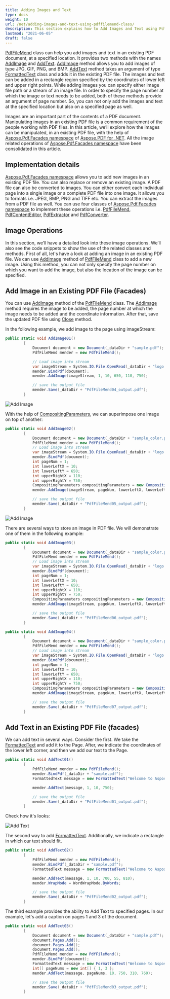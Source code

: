```yaml
---
title: Adding Images and Text 
type: docs
weight: 10
url: /net/adding-images-and-text-using-pdffilemend-class/
description: This section explains how to Add Images and Text using PdfFileMend class.
lastmod: "2021-06-05"
draft: false
---
```


[PdfFileMend](https://reference.aspose.com/pdf/net/aspose.pdf.facades/pdffilemend) class can help you add images and text in an existing PDF document, at a specified location. It provides two methods with the names [AddImage](https://reference.aspose.com/pdf/net/aspose.pdf.facades/pdffilemend/methods/addimage/index) and [AddText](https://reference.aspose.com/pdf/net/aspose.pdf.facades/pdffilemend/methods/addtext/index). [AddImage](https://reference.aspose.com/pdf/net/aspose.pdf.facades/pdffilemend/methods/addimage/index) method allows you to add images of type JPG, GIF, PNG, and BMP. [AddText](https://reference.aspose.com/pdf/net/aspose.pdf.facades/pdffilemend/methods/addtext/index) method takes an argument of type [FormattedText](https://reference.aspose.com/pdf/net/aspose.pdf.facades/formattedtext) class and adds it in the existing PDF file. The images and text can be added in a rectangle region specified by the coordinates of lower left and upper right points. While adding images you can specify either image file path or a stream of an image file. In order to specify the page number at which the image or text needs to be added, both of these methods provide an argument of page number. So, you can not only add the images and text at the specified location but also on a specified page as well.

Images are an important part of the contents of a PDF document. Manipulating images in an existing PDF file is a common requirement of the people working with PDF files. In this article, we’ll explore how the images can be manipulated, in an existing PDF file, with the help of [Aspose.Pdf.Facades namespace](https://reference.aspose.com/pdf/net/aspose.pdf.facades) of [Aspose.PDF for .NET](/pdf/net/). All the image related operations of [Aspose.Pdf.Facades namespace](https://reference.aspose.com/pdf/net/aspose.pdf.facades) have been consolidated in this article.

## Implementation details

[Aspose.Pdf.Facades namespace](https://reference.aspose.com/pdf/net/aspose.pdf.facades) allows you to add new images in an existing PDF file. You can also replace or remove an existing image. A PDF file can also be converted to images. You can either convert each individual page into a single image or a complete PDF file into one image. It allows you to formats i.e. JPEG, BMP, PNG and TIFF etc. You can extract the images from a PDF file as well. You can use four classes of [Aspose.Pdf.Facades namespace](https://reference.aspose.com/pdf/net/aspose.pdf.facades) to implement these operations i.e. [PdfFileMend](https://reference.aspose.com/pdf/net/aspose.pdf.facades/pdffilemend), [PdfContentEditor](https://reference.aspose.com/pdf/net/aspose.pdf.facades/pdfcontenteditor), [PdfExtractor](https://reference.aspose.com/pdf/net/aspose.pdf.facades/pdfextractor) and [PdfConverter](https://reference.aspose.com/pdf/net/aspose.pdf.facades/pdfconverter).

## Image Operations

In this section, we’ll have a detailed look into these image operations. We’ll also see the code snippets to show the use of the related classes and methods. First of all, let's have a look at adding an image in an existing PDF file. We can use [AddImage](https://reference.aspose.com/pdf/net/aspose.pdf.facades/pdffilemend/methods/addimage/index) method of [PdfFileMend](https://reference.aspose.com/pdf/net/aspose.pdf.facades/pdffilemend) class to add a new image. Using this method, you can not only specify the page number on which you want to add the image, but also the location of the image can be specified.

## Add Image in an Existing PDF File (Facades)

You can use [AddImage](https://reference.aspose.com/pdf/net/aspose.pdf.facades/pdffilemend/methods/addimage) method of the [PdfFileMend](https://reference.aspose.com/pdf/net/aspose.pdf.facades/pdffilemend) class. The [AddImage](https://reference.aspose.com/pdf/net/aspose.pdf.facades/pdffilemend/methods/addimage) method requires the image to be added, the page number at which the image needs to be added and the coordinate information. After that, save the updated PDF file using [Close](https://reference.aspose.com/pdf/net/aspose.pdf.facades/pdfcontenteditor/methods/close) method.

In the following example, we add image to the page using imageStream:

```csharp
public static void AddImage01()
        {
            Document document = new Document(_dataDir + "sample.pdf");
            PdfFileMend mender = new PdfFileMend();

            // Load image into stream
            var imageStream = System.IO.File.OpenRead(_dataDir + "logo.png");
            mender.BindPdf(document);
            mender.AddImage(imageStream, 1, 10, 650, 110, 750);

            // save the output file
            mender.Save(_dataDir + "PdfFileMend04_output.pdf");
        }
```

![Add Image](/pdf/net/images/add_image1.png)

With the help of [CompositingParameters](https://reference.aspose.com/pdf/net/aspose.pdf.facades.pdffilemend/addimage/methods/1), we can superimpose one image on top of another:

```csharp
public static void AddImage02()
        {
            Document document = new Document(_dataDir + "sample_color.pdf");
            PdfFileMend mender = new PdfFileMend();
            // Load image into stream
            var imageStream = System.IO.File.OpenRead(_dataDir + "logo.png");
            mender.BindPdf(document);
            int pageNum = 1;
            int lowerLeftX = 10;
            int lowerLeftY = 650;
            int upperRightX = 110;
            int upperRightY = 750;
            CompositingParameters compositingParameters = new CompositingParameters(BlendMode.Multiply);
            mender.AddImage(imageStream, pageNum, lowerLeftX, lowerLeftY, upperRightX, upperRightY, compositingParameters);

            // save the output file
            mender.Save(_dataDir + "PdfFileMend05_output.pdf");
        }
```

![Add Image](/pdf/net/images/add_image2.png)

There are several ways to store an image in PDF file. We will demonstrate one of them in the following example:

```csharp
public static void AddImage03()
        {
            Document document = new Document(_dataDir + "sample_color.pdf");
            PdfFileMend mender = new PdfFileMend();
            // Load image into stream
            var imageStream = System.IO.File.OpenRead(_dataDir + "logo.png");
            mender.BindPdf(document);
            int pageNum = 1;
            int lowerLeftX = 10;
            int lowerLeftY = 650;
            int upperRightX = 110;
            int upperRightY = 750;
            CompositingParameters compositingParameters = new CompositingParameters(BlendMode.Exclusion, ImageFilterType.Flate);
            mender.AddImage(imageStream, pageNum, lowerLeftX, lowerLeftY, upperRightX, upperRightY, compositingParameters);

            // save the output file
            mender.Save(_dataDir + "PdfFileMend06_output.pdf");
        }
```

```csharp
public static void AddImage04()
        {
            Document document = new Document(_dataDir + "sample_color.pdf");
            PdfFileMend mender = new PdfFileMend();
            // Load image into stream
            var imageStream = System.IO.File.OpenRead(_dataDir + "logo.png");
            mender.BindPdf(document);
            int pageNum = 1;
            int lowerLeftX = 10;
            int lowerLeftY = 650;
            int upperRightX = 110;
            int upperRightY = 750;
            CompositingParameters compositingParameters = new CompositingParameters(BlendMode.Multiply, ImageFilterType.Flate,false);
            mender.AddImage(imageStream, pageNum, lowerLeftX, lowerLeftY, upperRightX, upperRightY, compositingParameters);

            // save the output file
            mender.Save(_dataDir + "PdfFileMend07_output.pdf");
        }
```

## Add Text in an Existing PDF File (facades)

We can add text in several ways. Consider the first. We take the [FormattedText](https://reference.aspose.com/pdf/net/aspose.pdf.facades/formattedtext) and add it to the Page. After, we indicate the coordinates of the lower left corner, and then we add our text to the Page.

```csharp
public static void AddText01()
        {
            PdfFileMend mender = new PdfFileMend();
            mender.BindPdf(_dataDir + "sample.pdf");
            FormattedText message = new FormattedText("Welcome to Aspose!");

            mender.AddText(message, 1, 10, 750);

            // save the output file
            mender.Save(_dataDir + "PdfFileMend01_output.pdf");
        }
```

Check how it's looks:

![Add Text](/pdf/net/images/add_text.png)

The second way to add [FormattedText](https://reference.aspose.com/pdf/net/aspose.pdf.facades/formattedtext). Additionally, we indicate a rectangle in which our text should fit.

```csharp
public static void AddText02()
        {
            PdfFileMend mender = new PdfFileMend();
            mender.BindPdf(_dataDir + "sample.pdf");
            FormattedText message = new FormattedText("Welcome to Aspose! Welcome to Aspose!");

            mender.AddText(message, 1, 10, 700, 55, 810);
            mender.WrapMode = WordWrapMode.ByWords;

            // save the output file
            mender.Save(_dataDir + "PdfFileMend02_output.pdf");
        }
```

The third example provides the ability to Add Text to specified pages. In our example, let's add a caption on pages 1 and 3 of the document.

```csharp
public static void AddText03()
        {
            Document document = new Document(_dataDir + "sample.pdf");
            document.Pages.Add();
            document.Pages.Add();
            document.Pages.Add();
            PdfFileMend mender = new PdfFileMend();
            mender.BindPdf(document);
            FormattedText message = new FormattedText("Welcome to Aspose!");
            int[] pageNums = new int[] { 1, 3 };
            mender.AddText(message, pageNums, 10, 750, 310, 760);

            // save the output file
            mender.Save(_dataDir + "PdfFileMend03_output.pdf");
        }
```
